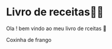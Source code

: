 # Livro de receitas:man_cook:



Ola ! bem vindo ao meu livro de rceitas :cookie:

Coxinha de frango 